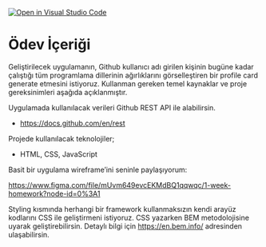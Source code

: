 [![Open in Visual Studio Code](https://classroom.github.com/assets/open-in-vscode-f059dc9a6f8d3a56e377f745f24479a46679e63a5d9fe6f495e02850cd0d8118.svg)](https://classroom.github.com/online_ide?assignment_repo_id=5833037&assignment_repo_type=AssignmentRepo)
# Ödev İçeriği
Geliştirilecek uygulamanın, Github kullanıcı adı girilen kişinin bugüne kadar çalıştığı tüm programlama dillerinin ağırlıklarını görselleştiren bir profile card generate etmesini istiyoruz. Kullanman gereken temel kaynaklar ve proje gereksinimleri aşağıda açıklanmıştır.

Uygulamada kullanılacak verileri Github REST API ile alabilirsin. 
* https://docs.github.com/en/rest

Projede kullanılacak teknolojiler;
- HTML, CSS, JavaScript

Basit bir uygulama wireframe’ini seninle paylaşıyorum:

https://www.figma.com/file/mUvm649evcEKMdBQ1qqwqc/1-week-homework?node-id=0%3A1

Styling kısmında herhangi bir framework kullanmaksızın kendi arayüz kodlarını CSS ile geliştirmeni istiyoruz. CSS yazarken BEM metodolojisine uyarak geliştirebilirsin. Detaylı bilgi için https://en.bem.info/ adresinden ulaşabilirsin.